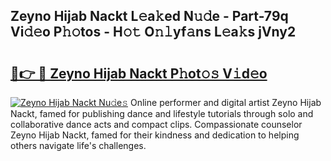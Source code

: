 ## Zeyno Hijab Nackt L𝚎a𝚔ed N𝚞𝚍e - Part-79q Vi𝚍𝚎o P𝚑𝚘tos - H𝚘𝚝 O𝚗𝚕yf𝚊ns L𝚎a𝚔s jVny2

# <h2><a href="http://kf0kz9r.oniu.top/?m=Zeyno+Hijab+Nackt">🔗👉 🔴 Zeyno Hijab Nackt P𝚑ot𝚘𝚜 V𝚒d𝚎o</a></h2>

[![Zeyno Hijab Nackt Nu𝚍e𝚜](https://i.imgur.com/0qMVB7G.gif)](http://kf0kz9r.oniu.top/?m=Zeyno+Hijab+Nackt)
Online performer and digital artist Zeyno Hijab Nackt, famed for publishing dance and lifestyle tutorials through solo and collaborative dance acts and compact clips. Compassionate counselor Zeyno Hijab Nackt, famed for their kindness and dedication to helping others navigate life's challenges.  

